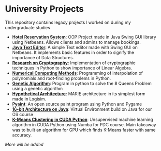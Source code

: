 # University Projects
This repository contains legacy projects I worked on during my undergraduate studies

- <u>**[Hotel Reservation System](https://github.com/owaisali8/uni-projects/tree/main/Hotel%20Reservation%20System%20on%20Java-Swing%20GUI-OOP/Project)**</u>: OOP Project made in Java Swing GUI library using Netbeans. Allows clients and admins to manage bookings.
- <u>**[Java Text Editor](https://github.com/owaisali8/uni-projects/tree/main/Java_Text_Editor)**</u>: A simple Text editor made with Swing GUI on Netbeans. It implements basic features in order to signify the importance of Data Structures. 
- <u>**[Research on Cryptography](https://github.com/owaisali8/uni-projects/tree/main/LA_Project_Cryptography)**</u>:  Implementation of cryptographic techniques in Python to show importance of Linear Algebra.
- <u>**[Numerical Computing Methods](https://github.com/owaisali8/uni-projects/tree/main/NA_Assignments)**</u>: Programming of interpolation of polynomials and root-finding problems in Python.
- <u>**[Genetic Algorithm](https://github.com/owaisali8/uni-projects/tree/main/Genetic_Algorithm)**</u>: Program in python to solve the 8 Queens Problem using a genetic algorithm
- <u>**[Hypothetical Architecture](https://github.com/owaisali8/uni-projects/tree/main/CAAL_Hypothetical_Architecture)**</u>:  MARIE architecture in its simplest form made in Logisim.
- <u>**[Pyaint](https://github.com/owaisali8/Pyaint)**</u>:  An open source paint program using Python and Pygame
- <u>**[16-bit Architecture on Java](https://github.com/owaisali8/Java-OS-Project)**</u>: Virtual Environment build on Java for our OS course
- <u>**[K-Means Clustering in CUDA Python](https://colab.research.google.com/drive/1JuKu3uRkS42RkKiiz0apNKJMINCEErLm?usp=sharing)**</u>:  Unsupervised machine learning algorithm in CUDA Python using Numba for PDC course. Main takeaway was to built an algorithm for GPU which finds K-Means faster with same accuracy.

*More will be added*
